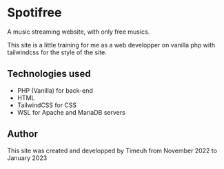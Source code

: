 # Spotifree

A music streaming website, with only free musics.

This site is a little training for me as a web developper on vanilla php
with tailwindcss for the style of the site.

## Technologies used

- PHP (Vanilla) for back-end
- HTML
- TailwindCSS for CSS
- WSL for Apache and MariaDB servers

## Author

This site was created and developped by Timeuh
from November 2022 to January 2023